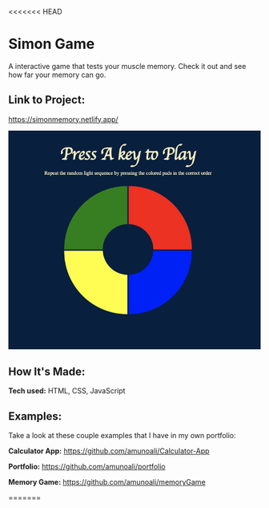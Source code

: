 <<<<<<< HEAD

# Simon Game
A interactive game that tests your muscle memory. Check it out and see how far your memory can go.

## Link to Project:
https://simonmemory.netlify.app/


   <img src="./images/simonGame.png" alt="">


## How It's Made:

**Tech used:** HTML, CSS, JavaScript



## Examples:
Take a look at these couple examples that I have in my own portfolio:

**Calculator App:** https://github.com/amunoali/Calculator-App

**Portfolio:** https://github.com/amunoali/portfolio

**Memory Game:** https://github.com/amunoali/memoryGame



=======

